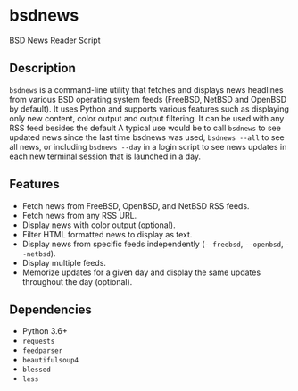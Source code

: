 # bsdnews

BSD News Reader Script

## Description

`bsdnews` is a command-line utility that fetches and displays news headlines from various BSD operating system feeds (FreeBSD, NetBSD and OpenBSD by default). It uses Python and supports various features such as displaying only new content, color output and output filtering. It can be used with any RSS feed besides the default
A typical use would be to call `bsdnews` to see updated news since the last time bsdnews was used, `bsdnews --all` to see all news, or including `bsdnews --day` in a login script to see news updates in each new terminal session that is launched in a day.

## Features

- Fetch news from FreeBSD, OpenBSD, and NetBSD RSS feeds.
- Fetch news from any RSS URL.
- Display news with color output (optional).
- Filter HTML formatted news to display as text.
- Display news from specific feeds independently (`--freebsd`, `--openbsd`, `--netbsd`).
- Display multiple feeds.
- Memorize updates for a given day and display the same updates throughout the day (optional).

## Dependencies

- Python 3.6+
- `requests`
- `feedparser`
- `beautifulsoup4`
- `blessed`
- `less`
